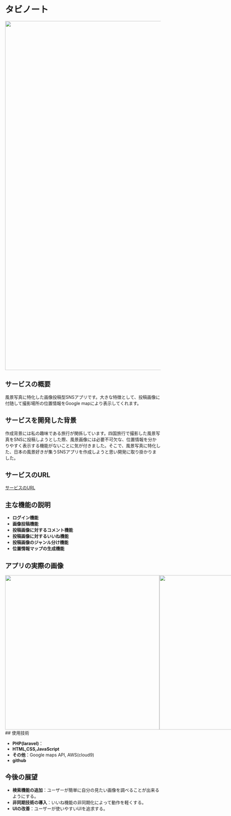 # タビノート
<img width="1130" alt="" src="https://private-user-images.githubusercontent.com/155617039/358819268-42896b0b-43da-4fb7-9e87-629c24aebbf7.jpg?jwt=eyJhbGciOiJIUzI1NiIsInR5cCI6IkpXVCJ9.eyJpc3MiOiJnaXRodWIuY29tIiwiYXVkIjoicmF3LmdpdGh1YnVzZXJjb250ZW50LmNvbSIsImtleSI6ImtleTUiLCJleHAiOjE3MjM4NzY0MjksIm5iZiI6MTcyMzg3NjEyOSwicGF0aCI6Ii8xNTU2MTcwMzkvMzU4ODE5MjY4LTQyODk2YjBiLTQzZGEtNGZiNy05ZTg3LTYyOWMyNGFlYmJmNy5qcGc_WC1BbXotQWxnb3JpdGhtPUFXUzQtSE1BQy1TSEEyNTYmWC1BbXotQ3JlZGVudGlhbD1BS0lBVkNPRFlMU0E1M1BRSzRaQSUyRjIwMjQwODE3JTJGdXMtZWFzdC0xJTJGczMlMkZhd3M0X3JlcXVlc3QmWC1BbXotRGF0ZT0yMDI0MDgxN1QwNjI4NDlaJlgtQW16LUV4cGlyZXM9MzAwJlgtQW16LVNpZ25hdHVyZT03OGMwMmE0OGE3MzFlOWYxYzhmMzUzYTE5YzEzNzVkNzExZjg2YTU4NTE0NTE2YzZkNDA1NzVjMWFkMjc3MzA4JlgtQW16LVNpZ25lZEhlYWRlcnM9aG9zdCZhY3Rvcl9pZD0wJmtleV9pZD0wJnJlcG9faWQ9MCJ9.KyHImKPBhozAaXrFjwhvGCd3xqLmMO8pyKAI_Og0AWU">

## サービスの概要

風景写真に特化した画像投稿型SNSアプリです。大きな特徴として、投稿画像に付随して撮影場所の位置情報をGoogle mapにより表示してくれます。

## サービスを開発した背景

作成背景には私の趣味である旅行が関係しています。四国旅行で撮影した風景写真をSNSに投稿しようとした際、風景画像には必要不可欠な、位置情報を分かりやすく表示する機能がないことに気が付きました。そこで、風景写真に特化した、日本の風景好きが集うSNSアプリを作成しようと思い開発に取り掛かりました。

## サービスのURL
[サービスのURL](https://tabino-to-075c0457e04b.herokuapp.com/)

## 主な機能の説明

- **ログイン機能**
- **画像投稿機能**
- **投稿画像に対するコメント機能**
- **投稿画像に対するいいね機能**
- **投稿画像のジャンル分け機能**
- **位置情報マップの生成機能**

## アプリの実際の画像
<div style="display: flex; justify-content: space-between;">
<img width="500" alt="" src="https://private-user-images.githubusercontent.com/155617039/358829205-aa734c22-c0cd-42bd-8844-cc2a7d1a101f.png?jwt=eyJhbGciOiJIUzI1NiIsInR5cCI6IkpXVCJ9.eyJpc3MiOiJnaXRodWIuY29tIiwiYXVkIjoicmF3LmdpdGh1YnVzZXJjb250ZW50LmNvbSIsImtleSI6ImtleTUiLCJleHAiOjE3MjM4Nzc1ODUsIm5iZiI6MTcyMzg3NzI4NSwicGF0aCI6Ii8xNTU2MTcwMzkvMzU4ODI5MjA1LWFhNzM0YzIyLWMwY2QtNDJiZC04ODQ0LWNjMmE3ZDFhMTAxZi5wbmc_WC1BbXotQWxnb3JpdGhtPUFXUzQtSE1BQy1TSEEyNTYmWC1BbXotQ3JlZGVudGlhbD1BS0lBVkNPRFlMU0E1M1BRSzRaQSUyRjIwMjQwODE3JTJGdXMtZWFzdC0xJTJGczMlMkZhd3M0X3JlcXVlc3QmWC1BbXotRGF0ZT0yMDI0MDgxN1QwNjQ4MDVaJlgtQW16LUV4cGlyZXM9MzAwJlgtQW16LVNpZ25hdHVyZT0zOTI4NmY1Yzc0NmJlY2JmMWI2ZTE1NDkzODA4MTg4YTFlZjdlMjE4ODljNjA3ZDM3NWViZjE4NDVkMTI0YjFjJlgtQW16LVNpZ25lZEhlYWRlcnM9aG9zdCZhY3Rvcl9pZD0wJmtleV9pZD0wJnJlcG9faWQ9MCJ9.RrOGWD0KH0unRA6rnlTez56DdJOlML3g8MGV1t13yCw">

<img width="500" alt="" src="https://private-user-images.githubusercontent.com/155617039/358829207-2f1d4eb8-baa2-4042-8524-d52c10af8bbd.png?jwt=eyJhbGciOiJIUzI1NiIsInR5cCI6IkpXVCJ9.eyJpc3MiOiJnaXRodWIuY29tIiwiYXVkIjoicmF3LmdpdGh1YnVzZXJjb250ZW50LmNvbSIsImtleSI6ImtleTUiLCJleHAiOjE3MjM4Nzc1ODUsIm5iZiI6MTcyMzg3NzI4NSwicGF0aCI6Ii8xNTU2MTcwMzkvMzU4ODI5MjA3LTJmMWQ0ZWI4LWJhYTItNDA0Mi04NTI0LWQ1MmMxMGFmOGJiZC5wbmc_WC1BbXotQWxnb3JpdGhtPUFXUzQtSE1BQy1TSEEyNTYmWC1BbXotQ3JlZGVudGlhbD1BS0lBVkNPRFlMU0E1M1BRSzRaQSUyRjIwMjQwODE3JTJGdXMtZWFzdC0xJTJGczMlMkZhd3M0X3JlcXVlc3QmWC1BbXotRGF0ZT0yMDI0MDgxN1QwNjQ4MDVaJlgtQW16LUV4cGlyZXM9MzAwJlgtQW16LVNpZ25hdHVyZT0zYzIzZTZhN2ZiNjU0YmJjMjRlNGE3ODY4OTQ5ZDVhODJiYzFiNTVmOTE2MjE3ZjEzZjIwYTk2ZDkxNTcxN2E0JlgtQW16LVNpZ25lZEhlYWRlcnM9aG9zdCZhY3Rvcl9pZD0wJmtleV9pZD0wJnJlcG9faWQ9MCJ9.qbdKWn1DuhnPFMeDglXI9FUn-KCLytbC1uPuTCbG44Y">


</div>
## 使用技術

- **PHP(laravel)**：
- **HTML,CSS,JavaScript**
- **その他**：Google maps API, AWS(cloud9)
- **github**

## 今後の展望

- **検索機能の追加**：ユーザーが簡単に自分の見たい画像を調べることが出来るようにする。
- **非同期技術の導入**：いいね機能の非同期化によって動作を軽くする。
- **UIの改善**：ユーザーが使いやすいUIを追求する。
